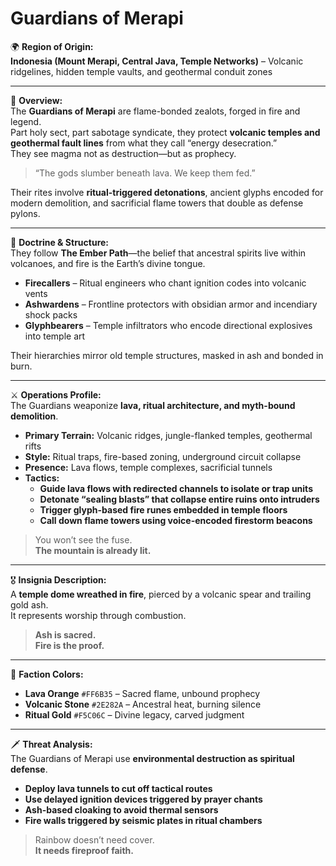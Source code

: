 # Guardians of Merapi

🌍 **Region of Origin:**  
**Indonesia (Mount Merapi, Central Java, Temple Networks)** – Volcanic ridgelines, hidden temple vaults, and geothermal conduit zones

---

🎴 **Overview:**  
The **Guardians of Merapi** are flame-bonded zealots, forged in fire and legend.  
Part holy sect, part sabotage syndicate, they protect **volcanic temples and geothermal fault lines** from what they call “energy desecration.”  
They see magma not as destruction—but as prophecy.

> “The gods slumber beneath lava. We keep them fed.”

Their rites involve **ritual-triggered detonations**, ancient glyphs encoded for modern demolition, and sacrificial flame towers that double as defense pylons.

---

🧠 **Doctrine & Structure:**  
They follow **The Ember Path**—the belief that ancestral spirits live within volcanoes, and fire is the Earth’s divine tongue.

- **Firecallers** – Ritual engineers who chant ignition codes into volcanic vents  
- **Ashwardens** – Frontline protectors with obsidian armor and incendiary shock packs  
- **Glyphbearers** – Temple infiltrators who encode directional explosives into temple art

Their hierarchies mirror old temple structures, masked in ash and bonded in burn.

---

⚔️ **Operations Profile:**  
The Guardians weaponize **lava, ritual architecture, and myth-bound demolition**.

- **Primary Terrain:** Volcanic ridges, jungle-flanked temples, geothermal rifts  
- **Style:** Ritual traps, fire-based zoning, underground circuit collapse  
- **Presence:** Lava flows, temple complexes, sacrificial tunnels  
- **Tactics:**  
  - **Guide lava flows with redirected channels to isolate or trap units**  
  - **Detonate “sealing blasts” that collapse entire ruins onto intruders**  
  - **Trigger glyph-based fire runes embedded in temple floors**  
  - **Call down flame towers using voice-encoded firestorm beacons**

> You won’t see the fuse.  
> **The mountain is already lit.**

---

🎖️ **Insignia Description:**  
A **temple dome wreathed in fire**, pierced by a volcanic spear and trailing gold ash.  
It represents worship through combustion.

> **Ash is sacred.  
> Fire is the proof.**

---

🎨 **Faction Colors:**

- **Lava Orange** `#FF6B35` – Sacred flame, unbound prophecy  
- **Volcanic Stone** `#2E282A` – Ancestral heat, burning silence  
- **Ritual Gold** `#F5C06C` – Divine legacy, carved judgment

---

🗡️ **Threat Analysis:**  
The Guardians of Merapi use **environmental destruction as spiritual defense**.

- **Deploy lava tunnels to cut off tactical routes**  
- **Use delayed ignition devices triggered by prayer chants**  
- **Ash-based cloaking to avoid thermal sensors**  
- **Fire walls triggered by seismic plates in ritual chambers**

> Rainbow doesn’t need cover.  
> **It needs fireproof faith.**
